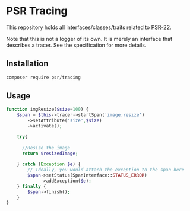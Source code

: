 PSR Tracing
=======

This repository holds all interfaces/classes/traits related to
[PSR-22](https://github.com/php-fig/fig-standards/blob/master/proposed/tracing.md).

Note that this is not a logger of its own.
It is merely an interface that describes a tracer.
See the specification for more details.

Installation
------------

```bash
composer require psr/tracing
```

Usage
-----

```php
function imgResize($size=100) {
    $span = $this->tracer->startSpan('image.resize')
        ->setAttribute('size',$size)
        ->activate();    

    try{
    
      //Resize the image
      return $resizedImage;
    
    } catch (Exception $e) {
        // Ideally, you would attach the exception to the span here
        $span->setStatus(SpanInterface::STATUS_ERROR)
             ->addException($e);
    } finally {
        $span->finish();
    }    
}

```